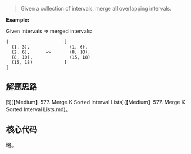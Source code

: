 > Given a collection of intervals, merge all overlapping intervals.
>

**Example:** 

Given intervals => merged intervals:

    [                     [
      (1, 3),               (1, 6),
      (2, 6),      =>       (8, 10),
      (8, 10),              (15, 18)
      (15, 18)            ]
    ]

## 解题思路

同[【Medium】577. Merge K Sorted Interval Lists](【Medium】577. Merge K Sorted Interval Lists.md)。

## 核心代码

略。




